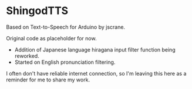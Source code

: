 # ShingodTTS
Based on Text-to-Speech for Arduino by jscrane.

Original code as placeholder for now.

- Addition of Japanese language hiragana input filter function being reworked.
- Started on English pronunciation filtering.

I often don't have reliable internet connection, so I'm leaving this here as a reminder for me to share my work.
